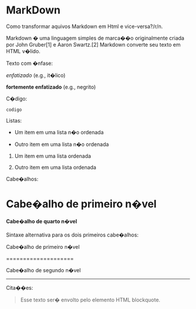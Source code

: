# MarkDown

Como transformar aquivos Markdown em Html e vice-versa?/r/n.

Markdown � uma linguagem simples de marca��o originalmente criada por John Gruber[1] e Aaron Swartz.[2] Markdown converte seu texto em HTML v�lido.

Texto com �nfase:



*enfatizado* (e.g., it�lico)



**fortemente enfatizado** (e.g., negrito)



C�digo:



`codigo`



Listas:



* Um item em uma lista n�o ordenada

* Outro item em uma lista n�o ordenada



1. Um item em uma lista ordenada

2. Outro item em uma lista ordenada



Cabe�alhos:



# Cabe�alho de primeiro n�vel



#### Cabe�alho de quarto n�vel



Sintaxe alternativa para os dois primeiros cabe�alhos:



Cabe�alho de primeiro n�vel

====================



Cabe�alho de segundo n�vel

--------------------



Cita��es:



> Esse texto ser� envolto pelo elemento HTML blockquote.
